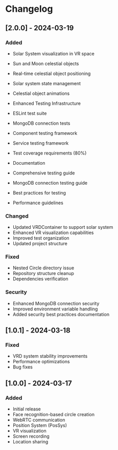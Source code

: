 # Changelog

## [2.0.0] - 2024-03-19

### Added
- Solar System visualization in VR space
- Sun and Moon celestial objects
- Real-time celestial object positioning
- Solar system state management
- Celestial object animations

- Enhanced Testing Infrastructure
- ESLint test suite
- MongoDB connection tests
- Component testing framework
- Service testing framework
- Test coverage requirements (80%)

- Documentation
- Comprehensive testing guide
- MongoDB connection testing guide
- Best practices for testing
- Performance guidelines

### Changed
- Updated VRDContainer to support solar system
- Enhanced VR visualization capabilities
- Improved test organization
- Updated project structure

### Fixed
- Nested Circle directory issue
- Repository structure cleanup
- Dependencies verification

### Security
- Enhanced MongoDB connection security
- Improved environment variable handling
- Added security best practices documentation

## [1.0.1] - 2024-03-18

### Fixed
- VRD system stability improvements
- Performance optimizations
- Bug fixes

## [1.0.0] - 2024-03-17

### Added
- Initial release
- Face recognition-based circle creation
- WebRTC communication
- Position System (PosSys)
- VR visualization
- Screen recording
- Location sharing 